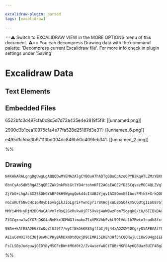 ```yaml
---

excalidraw-plugin: parsed
tags: [excalidraw]

---
```

==⚠  Switch to EXCALIDRAW VIEW in the MORE OPTIONS menu of this document. ⚠== You can decompress Drawing data with the command palette: 'Decompress current Excalidraw file'. For more info check in plugin settings under 'Saving'


# Excalidraw Data

## Text Elements
## Embedded Files
6522bfc3d497cfa0c8c5d7d73a435e4e3819f5f8: [[unnamed.png]]

2900d3b1cea10975c1a4e77fa528d25187d3e311: [[unnamed_6.png]]

e495d1c5ba3b97113bd004dc846b50c409feb341: [[unnamed_2.png]]

%%
## Drawing
```compressed-json
N4KAkARALgngDgUwgLgAQQQDwMYEMA2AlgCYBOuA7hADTgQBuCpAzoQPYB2KqATLZMzYBXUtiRoIACyhQ4zZAHoFAc0JRJQgEYA6bGwC2CgF7N6hbEcK4OCtptbErHALRY8RMpWdx8Q1TdIEfARcZgRmBShcZQUebQB2bQAWGjoghH0EDihmbgBtcDBQMBKIEm4IAHkjeNIAOWVmADNUkshYRArCfWikflLMbmcARh4ANm0AZniAVn7IGCGeJLik

6bnCyAoSdW5RgAZ5qQRCZWk9nkPNiGtlYO4rtohmKFI2AGsEAGE2fDZSCqvazMOC4QLZVqlTS4bDvZRvIQcYg/P4AiRAjggsFZKCQyBNQj4fAAZVg9wkkhhGkCeOerw+CAA6jtJHsji83p9STByehBB5aQizhxwrk0MMjmxQdg1ItxftHqUEUiRcwxagOEIieyEAhiHsxkkxgBOI6MFjsLhoJLxM1MVicOqcMR7Y0zZbG42TRWQIRwYi4KB6vbxS

ZjYbG+LhgAcSX2SSOhGYABF0kH9WgmgQwkd4cI4ABJYjqvIAXSOmmESIAosFMtkS+XrkQOO9uJrtc22LDg5nswgjgTgkWKmN3TxNE1sJNiElI9gs/tsNHsDNiPF15NcGsZggkghJtGI00Zk1o7TmO5xKgCm0wBLNvfNk2noQkVgKrh9hBCgBffrFKU5QSGMAAq+zKBwhBjPEtIdNeZQ9MofTXIMaA8HEYw8BsTxyqgIwzIkayzEc2zELs6Fxkckg

nGcuKUT6NwcHc16MRyDIov8gLkJioLgriFYwnCyrIr8XHojxWL8bSQ4kmSCGUtg1IoU87GfMy5GsuK7L0ly8kVPy5RHEKkiquqD5PFKMKynsCrGVWxBme2Wr4DqvaoGOY62tc5oOlaqDGmMdoWo6zrXvE8SenGwzDNGRx+gG6YhmGEbRjw0YzGsCbXEmqbBElfb4Dm1x5n6RaNhWDm1hkOIVc2b5tmgHauV2PYZqgWZFQO1xDggI4SDwxoKsQkya

MMYi4MM+yRjM2DDNuCARVm7rRsQ2GxRukwHjFF5Xvkj4WW0wzPom75oegk0/iU/6FIBkDAXyABWUCMgAggA0hQAAScHwAh3S9LS50jHOUwkdceHOGOyTrKRLIGt5Tw0ac5zijBRy3LybG6d8YlougGJSTitLQrCpVIpx+PQJJfHE4OhJyTyClUiIKmlGpTLw9p1wc9yvLPL8RnXCZTnc5Z0o2fKjEiaLGouW57Whjw8RxT59qWtwkbBX5TocC6aC

ZfGCqxnw1wJYG7nDKG4aRmMkxJDMWGJimabuZ1xVPKVhbFvkL5QlVda1b7Rwto1cudk8fxtdw7vdU8vX9ege5usQ40zNCo2RjFo3EAqSTEMuRqaDMS5xsaTQIJo9vDLtBDXreR3zE+bR+/dZ2fjwV1gL+4AvjccBwKSFvcIB0A0ZkFREHRkIMIQCAUAAQkJ5OiaiFQAMRNFv28z9gIj8QWQb6KSnK42vEjr8MCBX1fu/7zih8ZEvZMiZT3HArTEL

9BAe+kAfR8ADEGZ8wQoZfU39f7/wyCfBkGkKK8AgffbIj9j44xAQZQW4DCg/yQVAFBAAlYQwpRRsmwZAh+R9KgS1gLZRUOC/4UIyAAzgUAAG4H0ISPCOFIDkOQYAlhxJCBGGvJcRBDC+EZFAlgKAr0p7+QgMEJoAkyG4JQUPUgMi/5sAoDRXA7VmpiKgfoasSJXpaJ0SEdqNxzF33EXgo+Zi3gUFAn9CoIkZ6XjeESAAGtwR2xptDRnBuzbAXj8A

AE1uCeW0I7bC38jBsAMCPHyBAhDXmOtdQxjD9CEMRI5EhEh3Hf3hCQQRwjuCiOwSU4gpIEBwD8cU0gJAACybBiAIBMbgTQwR2qx0aSQN+aA7oQAXr8KxpBlDQgABQ8CttQXgcyFm2lQPsGJABKWk+CEDKC1GCNxkzcAzO9PMngxzeBnNWTMDZf4snZBgZ8KhUBLTqgMdgpo5BMhbPfE05iySnhZC6T07grw0lHGwEQepaAQVx1KBwdh15oWSiEFA

FsCLSBpJudguwj0EDYByMSOFcBWntM6d0t2/Zv4wieYwUCiT8B/NKPBAy6Q8UazBUIF4BgXGdCavLVqnxekUubKEGRrKaV0uckSP84Abr4kJOEEePdfxAA==
```
%%